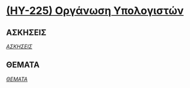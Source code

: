 # [(ΗΥ-225) Οργάνωση Υπολογιστών](http://www.csd.uoc.gr/~hy225)

## ΑΣΚΗΣΕΙΣ
_[ΑΣΚΗΣΕΙΣ](https://github.com/keybraker/Computer-Science-Department-Wiki/tree/master/ΜΑΘΗΜΑΤΑ/ΗΥ-225/ΑΣΚΗΣΕΙΣ)_

## ΘΕΜΑΤΑ
_[ΘΕΜΑΤΑ](https://github.com/keybraker/Computer-Science-Department-Wiki/tree/master/ΜΑΘΗΜΑΤΑ/ΗΥ-225/ΘΕΜΑΤΑ)_
